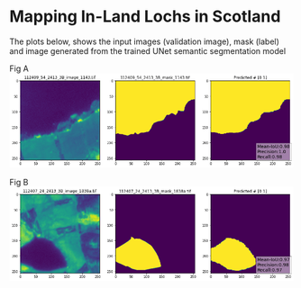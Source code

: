 # Mapping In-Land Lochs in Scotland

The plots below, shows the input images (validation image), mask (label) and image generated from the trained UNet semantic segmentation model

Fig A
<img src='https://github.com/edd3x/water_quality_planet_data/blob/main/plots/predicts1.png' style="background-color: #ffffff;">


Fig B
<img src='https://github.com/edd3x/water_quality_planet_data/blob/main/plots/predicts2.png' style="background-color: #ffffff;">
